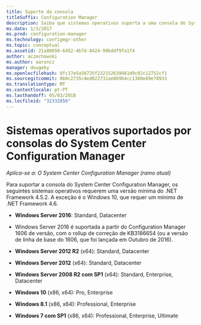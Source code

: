 ```yaml
---
title: Suporte da consola
titleSuffix: Configuration Manager
description: Saiba que sistemas operativos suporta a uma consola do System Center Configuration Manager.
ms.date: 1/3/2017
ms.prod: configuration-manager
ms.technology: configmgr-other
ms.topic: conceptual
ms.assetid: 21a80050-6452-4b7d-8424-99bddf9fa1f4
author: aczechowski
ms.author: aaroncz
manager: dougeby
ms.openlocfilehash: 8fc17e5a58735f232152639981d9c02c12752cf1
ms.sourcegitcommit: 0b0c2735c4ed822731ae069b4cc1380e89e78933
ms.translationtype: MT
ms.contentlocale: pt-PT
ms.lasthandoff: 05/03/2018
ms.locfileid: "32332856"
---
```

# <a name="supported-operating-systems-for-system-center-configuration-manager-consoles"></a>Sistemas operativos suportados por consolas do System Center Configuration Manager

*Aplica-se a: O System Center Configuration Manager (ramo atual)*


 Para suportar a consola do System Center Configuration Manager, os seguintes sistemas operativos requerem uma versão mínima do .NET Framework 4.5.2. A exceção é o Windows 10, que requer um mínimo de .NET Framework 4.6.  

-   **Windows Server 2016**: Standard, Datacenter  
  - Windows Server 2016 é suportada a partir do Configuration Manager 1606 de versão, com o rollup de correção de KB3186654 (ou a versão de linha de base do 1606, que foi lançada em Outubro de 2016).  


-   **Windows Server 2012 R2** (x64): Standard, Datacenter  

-   **Windows Server 2012** (x64): Standard, Datacenter  

-   **Windows Server 2008 R2 com SP1** (x64): Standard, Enterprise, Datacenter  

-   **Windows 10** (x86, x64): Pro, Enterprise  

-   **Windows 8.1** (x86, x64): Professional, Enterprise  

<!---   **Windows 8** (x86, x64): Professional, Enterprise  -removed Jan 12,2018 sms505863-->

-   **Windows 7 com SP1** (x86, x64): Professional, Enterprise, Ultimate  
